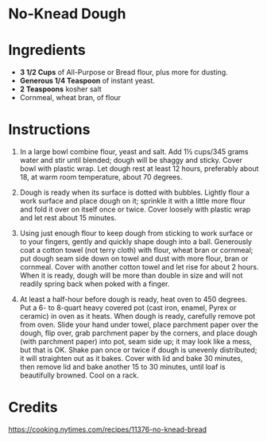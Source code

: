 # No-Knead Dough

# Ingredients

* **3 1/2 Cups** of All-Purpose or Bread flour, plus more for dusting.
* **Generous 1/4 Teaspoon** of instant yeast.
* **2 Teaspoons** kosher salt
* Cornmeal, wheat bran, of flour

# Instructions

1. In a large bowl combine flour, yeast and salt. Add 1½ cups/345 grams water and stir until blended; dough will be shaggy and sticky. Cover bowl with plastic wrap. Let dough rest at least 12 hours, preferably about 18, at warm room temperature, about 70 degrees.

1. Dough is ready when its surface is dotted with bubbles. Lightly flour a work surface and place dough on it; sprinkle it with a little more flour and fold it over on itself once or twice. Cover loosely with plastic wrap and let rest about 15 minutes.

1. Using just enough flour to keep dough from sticking to work surface or to your fingers, gently and quickly shape dough into a ball. Generously coat a cotton towel (not terry cloth) with flour, wheat bran or cornmeal; put dough seam side down on towel and dust with more flour, bran or cornmeal. Cover with another cotton towel and let rise for about 2 hours. When it is ready, dough will be more than double in size and will not readily spring back when poked with a finger.

1. At least a half-hour before dough is ready, heat oven to 450 degrees. Put a 6- to 8-quart heavy covered pot (cast iron, enamel, Pyrex or ceramic) in oven as it heats. When dough is ready, carefully remove pot from oven. Slide your hand under towel, place parchment paper over the dough, flip over, grab parchment paper by the corners, and place dough (with parchment paper) into pot, seam side up; it may look like a mess, but that is OK. Shake pan once or twice if dough is unevenly distributed; it will straighten out as it bakes. Cover with lid and bake 30 minutes, then remove lid and bake another 15 to 30 minutes, until loaf is beautifully browned. Cool on a rack.

# Credits

https://cooking.nytimes.com/recipes/11376-no-knead-bread